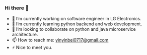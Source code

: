 ### Hi there 👋

- 🔭 I’m currently working on software engineer in LG Electronics.
- 🌱 I’m currently learning python backend and web development.
- 👯 I’m looking to collaborate on python and java microservice architecture.
- 📫 How to reach me: yinyinbei0717@gmail.com
- ⚡ Nice to meet you.

